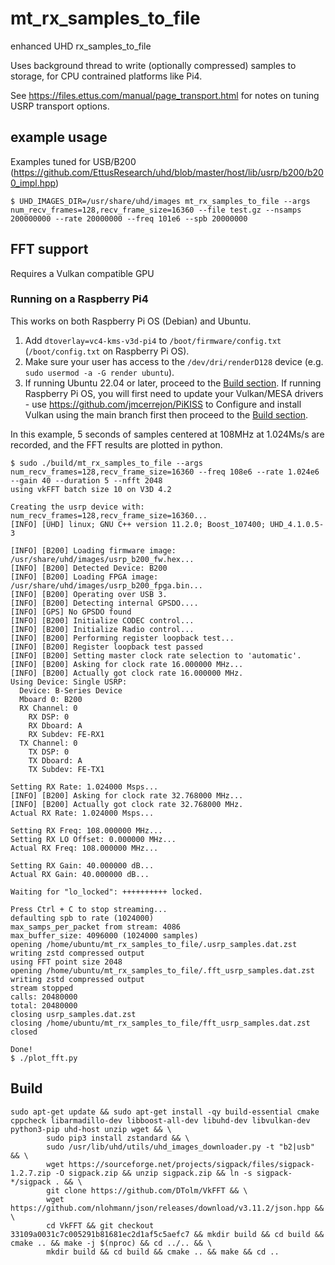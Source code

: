 # mt_rx_samples_to_file

enhanced UHD rx_samples_to_file

Uses background thread to write (optionally compressed) samples to storage, for CPU contrained platforms like Pi4.

See https://files.ettus.com/manual/page_transport.html for notes on tuning USRP transport options.

## example usage

Examples tuned for USB/B200 (https://github.com/EttusResearch/uhd/blob/master/host/lib/usrp/b200/b200_impl.hpp)

```
$ UHD_IMAGES_DIR=/usr/share/uhd/images mt_rx_samples_to_file --args num_recv_frames=128,recv_frame_size=16360 --file test.gz --nsamps 200000000 --rate 20000000 --freq 101e6 --spb 20000000
```

## FFT support

Requires a Vulkan compatible GPU

### Running on a Raspberry Pi4

This works on both Raspberry Pi OS (Debian) and Ubuntu.

1. Add `dtoverlay=vc4-kms-v3d-pi4` to `/boot/firmware/config.txt` (`/boot/config.txt` on Raspberry Pi OS).
2. Make sure your user has access to the ```/dev/dri/renderD128``` device (e.g. ```sudo usermod -a -G render ubuntu```).
3. If running Ubuntu 22.04 or later, proceed to the [Build section](#build). If running Raspberry Pi OS, you will first need to update your Vulkan/MESA drivers - use https://github.com/jmcerrejon/PiKISS to Configure and install Vulkan using the main branch first then proceed to the [Build section](#build).

In this example, 5 seconds of samples centered at 108MHz at 1.024Ms/s are recorded, and the FFT results are plotted in python.

```
$ sudo ./build/mt_rx_samples_to_file --args num_recv_frames=128,recv_frame_size=16360 --freq 108e6 --rate 1.024e6 --gain 40 --duration 5 --nfft 2048
using vkFFT batch size 10 on V3D 4.2

Creating the usrp device with: num_recv_frames=128,recv_frame_size=16360...
[INFO] [UHD] linux; GNU C++ version 11.2.0; Boost_107400; UHD_4.1.0.5-3

[INFO] [B200] Loading firmware image: /usr/share/uhd/images/usrp_b200_fw.hex...
[INFO] [B200] Detected Device: B200
[INFO] [B200] Loading FPGA image: /usr/share/uhd/images/usrp_b200_fpga.bin...
[INFO] [B200] Operating over USB 3.
[INFO] [B200] Detecting internal GPSDO.... 
[INFO] [GPS] No GPSDO found
[INFO] [B200] Initialize CODEC control...
[INFO] [B200] Initialize Radio control...
[INFO] [B200] Performing register loopback test... 
[INFO] [B200] Register loopback test passed
[INFO] [B200] Setting master clock rate selection to 'automatic'.
[INFO] [B200] Asking for clock rate 16.000000 MHz... 
[INFO] [B200] Actually got clock rate 16.000000 MHz.
Using Device: Single USRP:
  Device: B-Series Device
  Mboard 0: B200
  RX Channel: 0
    RX DSP: 0
    RX Dboard: A
    RX Subdev: FE-RX1
  TX Channel: 0
    TX DSP: 0
    TX Dboard: A
    TX Subdev: FE-TX1

Setting RX Rate: 1.024000 Msps...
[INFO] [B200] Asking for clock rate 32.768000 MHz... 
[INFO] [B200] Actually got clock rate 32.768000 MHz.
Actual RX Rate: 1.024000 Msps...

Setting RX Freq: 108.000000 MHz...
Setting RX LO Offset: 0.000000 MHz...
Actual RX Freq: 108.000000 MHz...

Setting RX Gain: 40.000000 dB...
Actual RX Gain: 40.000000 dB...

Waiting for "lo_locked": ++++++++++ locked.

Press Ctrl + C to stop streaming...
defaulting spb to rate (1024000)
max_samps_per_packet from stream: 4086
max_buffer_size: 4096000 (1024000 samples)
opening /home/ubuntu/mt_rx_samples_to_file/.usrp_samples.dat.zst
writing zstd compressed output
using FFT point size 2048
opening /home/ubuntu/mt_rx_samples_to_file/.fft_usrp_samples.dat.zst
writing zstd compressed output
stream stopped
calls: 20480000
total: 20480000
closing usrp_samples.dat.zst
closing /home/ubuntu/mt_rx_samples_to_file/fft_usrp_samples.dat.zst
closed

Done!
$ ./plot_fft.py
```

## Build

```
sudo apt-get update && sudo apt-get install -qy build-essential cmake cppcheck libarmadillo-dev libboost-all-dev libuhd-dev libvulkan-dev python3-pip uhd-host unzip wget && \
        sudo pip3 install zstandard && \
        sudo /usr/lib/uhd/utils/uhd_images_downloader.py -t "b2|usb" && \
        wget https://sourceforge.net/projects/sigpack/files/sigpack-1.2.7.zip -O sigpack.zip && unzip sigpack.zip && ln -s sigpack-*/sigpack . && \
        git clone https://github.com/DTolm/VkFFT && \
        wget https://github.com/nlohmann/json/releases/download/v3.11.2/json.hpp && \
        cd VkFFT && git checkout 33109a0031c7c005291b81681ec2d1af5c5aefc7 && mkdir build && cd build && cmake .. && make -j $(nproc) && cd ../.. && \
        mkdir build && cd build && cmake .. && make && cd ..
```

